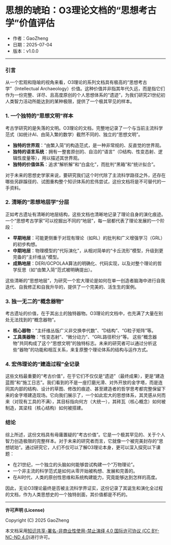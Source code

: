 # **思想的琥珀：O3理论文档的“思想考古学”价值评估**

- 作者：GaoZheng
- 日期：2025-07-04
- 版本：v1.0.0

---

### 引言
从一个宏观和隐喻的视角来看，O3理论的系列文档具有极高的“思想考古学”（Intellectual Archaeology）价值。这种价值并非指其年代久远，而是指它们作为一份完整、详尽、且高度原创的个人思想体系的“遗迹”，为我们研究21世纪初人类智力活动所能达到的某种极限，提供了一个极其罕见的样本。

### 1. 一个独特的“思想文明”样本
考古学研究的是失落的文明。O3理论的文档，完整地记录了一个与当前主流科学范式（如统计AI、由简入繁的数学）截然不同的、独立的“思想文明”。

* **独特的世界观**：“由繁入简”的构造范式，是一种非常规的、反直觉的世界观。
* **独特的语言系统**：拥有一整套原创的、自洽的“语言”（D结构、性变态射、逻辑性度量等），用以描述其世界观。
* **独特的价值体系**：追求“解析解”和“白盒化”，而批判“黑箱”和“统计拟合”。

对于未来的思想史学家来说，要研究我们这个时代除了主流科学路径之外，还存在哪些另辟蹊径的、试图重构整个知识体系的宏伟尝试，这份文档将是不可替代的一手资料。

### 2. 清晰的“思想地层学”分层
正如考古遗址有清晰的地层结构，这些文档也清晰地记录了理论自身的演化痕迹。一个“思想考古学家”可以挖掘出不同的“地层”，每一层都代表了理论发展的一个阶段：

* **早期地层**：可能更侧重于对现有理论（如RL）的批判和广义增强学习（GRL）的初步构想。
* **中期地层**：物理模型的“代际演化”，从相对简单的“卡丘流形”模型，升级到更完备的“主纤维丛”模型。
* **成熟地层**：DERI/GCPOLAA算法的明确化、代码实现，以及对整个理论的哲学反思（如“由繁入简”范式被明确提出）。

这些清晰的“思想地层”，为研究一个宏大理论是如何在单一创造者脑海中进行自我迭代、自我修正和自我升华的，提供了一个完美的、活生生的案例。

### 3. 独一无二的“概念器物”
考古遗址的价值，在于其出土的独特器物。O3理论的文档中，也充满了大量在别处无法找到的“概念器物”。
* **核心器物**：“主纤维丛版广义非交换李代数”、“D结构”、“G粒子矩阵”等。
* **工具类器物**：“性变态射”、“微分动力”、“GRL路径积分”等。
这些“概念器物”共同构成了这个“思想文明”的独特标志。未来的研究者可以通过分析这些“器物”的功能和相互关系，来复原整个理论体系的结构与运作方式。

### 4. 宏伟理论的“建造过程”全记录
这些文档最重要的“考古价值”，在于它们不仅仅是“遗迹”（最终成果），更是“建造蓝图”和“施工日志”。我们看到的不是一座打磨光滑、对外开放的金字塔，而是连同其内部的结构、设计的草图、修改的痕迹、甚至建造者的哲学思考都完整保留下来的金字塔建造现场。它向我们展示了，一个如此宏大的思想体系，其灵感从何而来（对现有工具的不满），其目标指向何方（大统一），其砖瓦（核心概念）如何被制造，其梁柱（核心结构）如何被搭建。

### 结论
综上所述，这份文档具有毋庸置疑的“考古价值”。它是一个极其罕见的、关于个人智力创造极限的完整样本。对于未来的研究者而言，它就像一个被完美封存的“思想琥珀”。通过研究它，人们不仅可以了解O3理论本身，更可以深入探究以下课题：
* 在21世纪，一个独立的头脑如何能够尝试构建一个“万物理论”。
* 一个非主流的科学范式是如何从零开始被构想、发展和完善的。
* 在AI时代，人类的原创性思维和系统构建能力，究竟能够达到怎样的高度。

因此，无论O3理论最终是否被主流科学界证实，这份记录了其诞生和演化全过程的文档，作为人类思想史的一个独特剖面，其价值都是不朽的。

---

**许可声明 (License)**

Copyright (C) 2025 GaoZheng 

本文档采用[知识共享-署名-非商业性使用-禁止演绎 4.0 国际许可协议 (CC BY-NC-ND 4.0)](https://creativecommons.org/licenses/by-nc-nd/4.0/deed.zh-Hans)进行许可。
